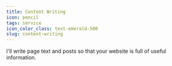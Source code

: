 ```yaml
---
title: Content Writing
icon: pencil
tags: service
icon_color_class: text-emerald-500
slug: content-writing
---
```


I'll write page text and posts so that your website is full of useful information.
